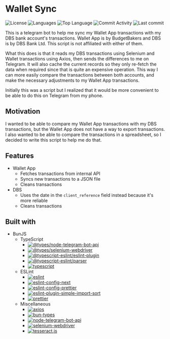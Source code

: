 # Wallet Sync

![License](https://img.shields.io/github/license/zS1L3NT/ts-wallet-dbs-sync?style=for-the-badge) ![Languages](https://img.shields.io/github/languages/count/zS1L3NT/ts-wallet-dbs-sync?style=for-the-badge) ![Top Language](https://img.shields.io/github/languages/top/zS1L3NT/ts-wallet-dbs-sync?style=for-the-badge) ![Commit Activity](https://img.shields.io/github/commit-activity/y/zS1L3NT/ts-wallet-dbs-sync?style=for-the-badge) ![Last commit](https://img.shields.io/github/last-commit/zS1L3NT/ts-wallet-dbs-sync?style=for-the-badge)

This is a telegram bot to help me sync my Wallet App transactions with my DBS bank account's transactions. Wallet App is by BudgetBakers and DBS is by DBS Bank Ltd. This script is not affiliated with either of them.

What this does is that it reads my DBS transactions using Selenium and Wallet transactions using Axios, then sends the differences to me on Telegram. It will also cache the current records so they only re-fetch the data when required since that is quite an expensive operation. This way I can more easily compare the transactions between both accounts, and make the necessary adjustments to my Wallet App transactions.

Initially this was a script but I realized that it would be more convenient to be able to do this on Telegram from my phone.

## Motivation

I wanted to be able to compare my Wallet App transactions with my DBS transactions, but the Wallet App does not have a way to export transactions. I also wanted to be able to compare the transactions in a spreadsheet, so I decided to write this script to help me do that.

## Features

-   Wallet App
    -   Fetches transactions from internal API
    -   Syncs new transactions to a JSON file
    -   Cleans transactions
-   DBS
    -   Uses the date in the `client_reference` field instead because it's more reliable
    -   Cleans transactions

## Built with

-   BunJS
    -   TypeScript
        -   [![@types/node-telegram-bot-api](https://img.shields.io/badge/%40types%2Fnode--telegram--bot--api-%5E0.64.1-red?style=flat-square)](https://npmjs.com/package/@types/node-telegram-bot-api/v/0.64.1)
        -   [![@types/selenium-webdriver](https://img.shields.io/badge/%40types%2Fselenium--webdriver-%5E4.1.19-red?style=flat-square)](https://npmjs.com/package/@types/selenium-webdriver/v/4.1.19)
        -   [![@typescript-eslint/eslint-plugin](https://img.shields.io/badge/%40typescript--eslint%2Feslint--plugin-latest-red?style=flat-square)](https://npmjs.com/package/@typescript-eslint/eslint-plugin/v/latest)
        -   [![@typescript-eslint/parser](https://img.shields.io/badge/%40typescript--eslint%2Fparser-latest-red?style=flat-square)](https://npmjs.com/package/@typescript-eslint/parser/v/latest)
        -   [![typescript](https://img.shields.io/badge/typescript-latest-red?style=flat-square)](https://npmjs.com/package/typescript/v/latest)
    -   ESLint
        -   [![eslint](https://img.shields.io/badge/eslint-latest-red?style=flat-square)](https://npmjs.com/package/eslint/v/latest)
        -   [![eslint-config-next](https://img.shields.io/badge/eslint--config--next-latest-red?style=flat-square)](https://npmjs.com/package/eslint-config-next/v/latest)
        -   [![eslint-config-prettier](https://img.shields.io/badge/eslint--config--prettier-latest-red?style=flat-square)](https://npmjs.com/package/eslint-config-prettier/v/latest)
        -   [![eslint-plugin-simple-import-sort](https://img.shields.io/badge/eslint--plugin--simple--import--sort-latest-red?style=flat-square)](https://npmjs.com/package/eslint-plugin-simple-import-sort/v/latest)
        -   [![prettier](https://img.shields.io/badge/prettier-latest-red?style=flat-square)](https://npmjs.com/package/prettier/v/latest)
    -   Miscellaneous
        -   [![axios](https://img.shields.io/badge/axios-%5E1.5.0-red?style=flat-square)](https://npmjs.com/package/axios/v/1.5.0)
        -   [![bun-types](https://img.shields.io/badge/bun--types-%5E1.0.20-red?style=flat-square)](https://npmjs.com/package/bun-types/v/1.0.20)
        -   [![node-telegram-bot-api](https://img.shields.io/badge/node--telegram--bot--api-%5E0.64.0-red?style=flat-square)](https://npmjs.com/package/node-telegram-bot-api/v/0.64.0)
        -   [![selenium-webdriver](https://img.shields.io/badge/selenium--webdriver-%5E4.14.0-red?style=flat-square)](https://npmjs.com/package/selenium-webdriver/v/4.14.0)
        -   [![tesseract.js](https://img.shields.io/badge/tesseract.js-%5E5.0.2-red?style=flat-square)](https://npmjs.com/package/tesseract.js/v/5.0.2)
